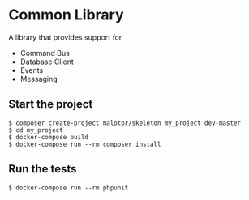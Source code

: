 # Common Library

A library that provides support for

- Command Bus
- Database Client
- Events
- Messaging

## Start the project

    $ composer create-project malotor/skeleton my_project dev-master
    $ cd my_project
    $ docker-compose build
    $ docker-compose run --rm composer install
    
## Run the tests

    $ docker-compose run --rm phpunit